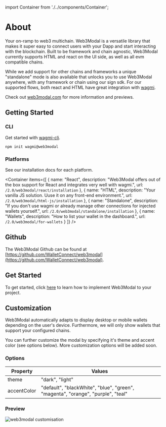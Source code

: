 import Container from './../components/Container';

# About

Your on-ramp to web3 multichain. Web3Modal is a versatile library that makes it super easy to connect users with your Dapp and start interacting with the blockchain.
Built to be framework and chain agnostic, Web3Modal currently supports HTML and react on the UI side, as well as all evm compatible chains.

While we add support for other chains and frameworks a unique "standalone" mode is also available that unlocks you to use Web3Modal anywhere, with any framework or chain using our sign sdk.
For our supported flows, both react and HTML have great integration with [wagmi](https://wagmi.sh/).

Check out [web3modal.com](https://web3modal.com) for more information and previews.


## Getting Started
### CLI

Get started with [wagmi-cli](https://wagmi.sh/cli/create-wagmi).

```
npm init wagmi@web3modal
```

### Platforms
See our installation docs for each platform.

<Container
  items={[
    {
      name: "React",
      description: "Web3Modal offers out of the box support for React and integrates very well with wagmi.",
      url: `/2.0/web3modal/react/installation`
    },
    {
      name: "HTML",
      description: "Your vanilla JS solution. Uuse it on any front-end environment.",
      url: `/2.0/web3modal/html-js/installation`
    },
    {
      name: "Standalone",
      description: "If you don't use wagmi or already manage other connections for injected wallets yourself.",
      url: `/2.0/web3modal/standalone/installation`
    },
    {
      name: "Wallets",
      description: "How to list your wallet in the dashboard.",
      url: `/2.0/web3modal/for-wallets`
    }
  ]}
/>

## Github

The Web3Modal Github can be found at [https://github.com/WalletConnect/web3modal](https://github.com/WalletConnect/web3modal).

## Get Started

To get started, click [here](./react/installation.md) to learn how to implement Web3Modal to your project.

## Customization

Web3Modal automatically adapts to display desktop or mobile wallets depending on the user's device. Furthermore, we will only show wallets that support your configured chains.

You can further customize the modal by specifying it's theme and accent color (see options below). More customization options will be added soon.

### Options

| Property    | Values                                                                          |
| ----------- | ------------------------------------------------------------------------------- |
| theme       | "dark", "light"                                                                 |
| accentColor | "default", "blackWhite", "blue", "green", "magenta", "orange", "purple", "teal" |

### Preview

![web3modal customisation](/assets/modal_preview.png)
